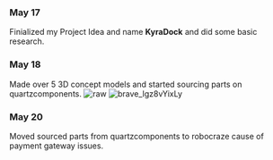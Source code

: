 ### May 17
Finialized my Project Idea and name **KyraDock** and did some basic research.
### May 18
Made over 5 3D concept models and started sourcing parts on quartzcomponents.
![raw](https://github.com/user-attachments/assets/4179ab3e-0551-4a9b-bc2f-37856004a8f7)
![brave_lgz8vYixLy](https://github.com/user-attachments/assets/b0dd2926-5d44-4129-b6a5-9759a9f25bd8)
### May 20
Moved sourced parts from quartzcomponents to robocraze cause of payment gateway issues.
